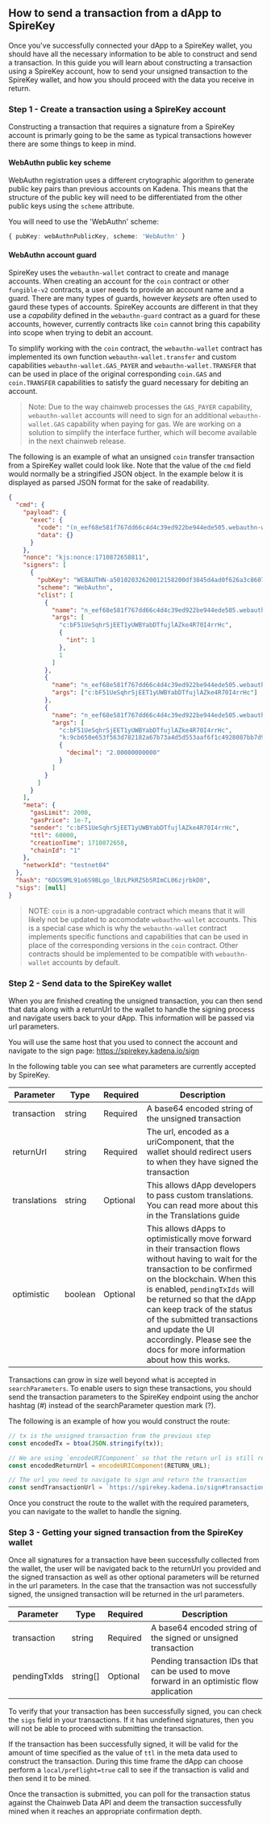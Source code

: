 ## How to send a transaction from a dApp to SpireKey

Once you've successfully connected your dApp to a SpireKey wallet, you should
have all the necessary information to be able to construct and send a
transaction. In this guide you will learn about constructing a transaction using
a SpireKey account, how to send your unsigned transaction to the SpireKey
wallet, and how you should proceed with the data you receive in return.

### Step 1 - Create a transaction using a SpireKey account

Constructing a transaction that requires a signature from a SpireKey account is
primarly going to be the same as typical transactions however there are some
things to keep in mind.

#### WebAuthn public key scheme

WebAuthn registration uses a different crytographic algorithm to generate public
key pairs than previous accounts on Kadena. This means that the structure of the
public key will need to be differentiated from the other public keys using the
`scheme` attribute.

You will need to use the 'WebAuthn' scheme:

```ts
{ pubKey: webAuthnPublicKey, scheme: 'WebAuthn' }
```

#### WebAuthn account guard

SpireKey uses the `webauthn-wallet` contract to create and manage accounts. When
creating an account for the `coin` contract or other `fungible-v2` contracts, a
user needs to provide an account name and a guard. There are many types of
guards, however _keysets_ are often used to gaurd these types of accounts.
SpireKey accounts are different in that they use a _capability_ defined in the
`webauthn-guard` contract as a guard for these accounts, however, currently
contracts like `coin` cannot bring this capability into scope when trying to
debit an account.

To simplify working with the `coin` contract, the `webauthn-wallet` contract has
implemented its own function `webauthn-wallet.transfer` and custom capabilities
`webauthn-wallet.GAS_PAYER` and `webauthn-wallet.TRANSFER` that can be used in
place of the original corresponding `coin.GAS` and `coin.TRANSFER` capabilities
to satisfy the guard necessary for debiting an account.

> Note: Due to the way chainweb processes the `GAS_PAYER` capability,
> `webauthn-wallet` accounts will need to sign for an additional
> `webauthn-wallet.GAS` capability when paying for gas. We are working on a
> solution to simplify the interface further, which will become available in the
> next chainweb release.

The following is an example of what an unsigned `coin` transfer transaction from
a SpireKey wallet could look like. Note that the value of the `cmd` field would
normally be a stringified JSON object. In the example below it is displayed as
parsed JSON format for the sake of readability.

```json
{
  "cmd": {
    "payload": {
      "exec": {
        "code": "(n_eef68e581f767dd66c4d4c39ed922be944ede505.webauthn-wallet.transfer \"c:bF51UeSqhrSjEET1yUWBYabDTfujlAZke4R70I4rrHc\" \"k:9cb650e653f563d782182a67b73a4d5d553aaf6f1c4928087bb7d91d59b8a227\" 2.00000000000)",
        "data": {}
      }
    },
    "nonce": "kjs:nonce:1710872658811",
    "signers": [
      {
        "pubKey": "WEBAUTHN-a50102032620012158200df3845d4ad0f626a3c860715ad3d4bd7bbee03330aa32878d6baa045e98f64f2258206a93722f35f3d0692dc4c26703653498eae51816ffb7b70e4670b010103bd9eb",
        "scheme": "WebAuthn",
        "clist": [
          {
            "name": "n_eef68e581f767dd66c4d4c39ed922be944ede505.webauthn-wallet.GAS_PAYER",
            "args": [
              "c:bF51UeSqhrSjEET1yUWBYabDTfujlAZke4R70I4rrHc",
              {
                "int": 1
              },
              1
            ]
          },
          {
            "name": "n_eef68e581f767dd66c4d4c39ed922be944ede505.webauthn-wallet.GAS",
            "args": ["c:bF51UeSqhrSjEET1yUWBYabDTfujlAZke4R70I4rrHc"]
          },
          {
            "name": "n_eef68e581f767dd66c4d4c39ed922be944ede505.webauthn-wallet.TRANSFER",
            "args": [
              "c:bF51UeSqhrSjEET1yUWBYabDTfujlAZke4R70I4rrHc",
              "k:9cb650e653f563d782182a67b73a4d5d553aaf6f1c4928087bb7d91d59b8a227",
              {
                "decimal": "2.00000000000"
              }
            ]
          }
        ]
      }
    ],
    "meta": {
      "gasLimit": 2000,
      "gasPrice": 1e-7,
      "sender": "c:bF51UeSqhrSjEET1yUWBYabDTfujlAZke4R70I4rrHc",
      "ttl": 60000,
      "creationTime": 1710872658,
      "chainId": "1"
    },
    "networkId": "testnet04"
  },
  "hash": "6DGS9ML91o6S9BLgo_lBzLPkRZSb5RImCL06zjrbkD0",
  "sigs": [null]
}
```

> NOTE: `coin` is a non-upgradable contract which means that it will likely not
> be updated to accomodate `webauthn-wallet` accounts. This is a special case
> which is why the `webauthn-wallet` contract implements specific functions and
> capabilities that can be used in place of the corresponding versions in the
> `coin` contract. Other contracts should be implemented to be compatible with
> `webauthn-wallet` accounts by default.

### Step 2 - Send data to the SpireKey wallet

When you are finished creating the unsigned transaction, you can then send that
data along with a returnUrl to the wallet to handle the signing process and
navigate users back to your dApp. This information will be passed via url
parameters.

You will use the same host that you used to connect the account and navigate to
the sign page: https://spirekey.kadena.io/sign

In the following table you can see what parameters are currently accepted by
SpireKey.

| Parameter    | Type    | Required | Description                                                                                                                                                                                                                                                                                                                                                                               |
| ------------ | ------- | -------- | ----------------------------------------------------------------------------------------------------------------------------------------------------------------------------------------------------------------------------------------------------------------------------------------------------------------------------------------------------------------------------------------- |
| transaction  | string  | Required | A base64 encoded string of the unsigned transaction                                                                                                                                                                                                                                                                                                                                       |
| returnUrl    | string  | Required | The url, encoded as a uriComponent, that the wallet should redirect users to when they have signed the transaction                                                                                                                                                                                                                                                                        |
| translations | string  | Optional | This allows dApp developers to pass custom translations. You can read more about this in the Translations guide                                                                                                                                                                                                                                                                           |
| optimistic   | boolean | Optional | This allows dApps to optimistically move forward in their transaction flows without having to wait for the transaction to be confirmed on the blockchain. When this is enabled, `pendingTxIds` will be returned so that the dApp can keep track of the status of the submitted transactions and update the UI accordingly. Please see the docs for more information about how this works. |

Transactions can grow in size well beyond what is accepted in
`searchParameters`. To enable users to sign these transactions, you should send
the transaction parameters to the SpireKey endpoint using the anchor hashtag (#)
instead of the searchParameter question mark (?).

The following is an example of how you would construct the route:

```ts
// tx is the unsigned transaction from the previous step
const encodedTx = btoa(JSON.stringify(tx));

// We are using `encodeURIComponent` so that the return url is still readable
const encodedReturnUrl = encodeURIComponent(RETURN_URL);

// The url you need to navigate to sign and return the transaction
const sendTransactionUrl = `https://spirekey.kadena.io/sign#transaction=${encodedTx}&returnUrl=${encodedReturnUrl}`;
```

Once you construct the route to the wallet with the required parameters, you can
navigate to the wallet to handle the signing.

### Step 3 - Getting your signed transaction from the SpireKey wallet

Once all signatures for a transaction have been successfully collected from the
wallet, the user will be navigated back to the returnUrl you provided and the
signed transaction as well as other optional parameters will be returned in the
url parameters. In the case that the transaction was not successfully signed,
the unsigned transaction will be returned in the url parameters.

| Parameter    | Type     | Required | Description                                                                                |
| ------------ | -------- | -------- | ------------------------------------------------------------------------------------------ |
| transaction  | string   | Required | A base64 encoded string of the signed or unsigned transaction                              |
| pendingTxIds | string[] | Optional | Pending transaction IDs that can be used to move forward in an optimistic flow application |

To verify that your transaction has been successfully signed, you can check the
`sigs` field in your transactions. If it has undefined signatures, then you will
not be able to proceed with submitting the transaction.

If the transaction has been successfully signed, it will be valid for the amount
of time specified as the value of `ttl` in the meta data used to construct the
transaction. During this time frame the dApp can choose perform a
`local/preflight=true` call to see if the transaction is valid and then send it
to be mined.

Once the transaction is submitted, you can poll for the transaction status
against the Chainweb Data API and deem the transaction successfully mined when
it reaches an appropriate confirmation depth.
